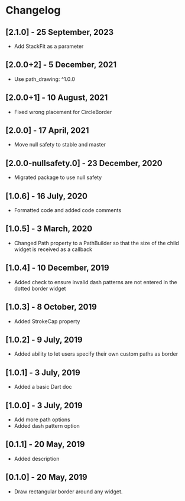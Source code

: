 # Changelog

## [2.1.0] - 25 September, 2023

- Add StackFit as a parameter

## [2.0.0+2] - 5 December, 2021

- Use path_drawing: ^1.0.0

## [2.0.0+1] - 10 August, 2021

- Fixed wrong placement for CircleBorder

## [2.0.0] - 17 April, 2021

- Move null safety to stable and master

## [2.0.0-nullsafety.0] - 23 December, 2020

- Migrated package to use null safety

## [1.0.6] - 16 July, 2020

- Formatted code and added code comments

## [1.0.5] - 3 March, 2020

- Changed Path property to a PathBuilder so that the size of the child widget is received as a callback

## [1.0.4] - 10 December, 2019

- Added check to ensure invalid dash patterns are not entered in the dotted border widget

## [1.0.3] - 8 October, 2019

- Added StrokeCap property

## [1.0.2] - 9 July, 2019

- Added ability to let users specify their own custom paths as border

## [1.0.1] - 3 July, 2019

- Added a basic Dart doc

## [1.0.0] - 3 July, 2019

- Add more path options
- Added dash pattern option

## [0.1.1] - 20 May, 2019

- Added description

## [0.1.0] - 20 May, 2019

- Draw rectangular border around any widget.
